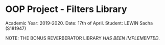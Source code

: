 # OOP Project - Filters Library

Academic Year: 2019-2020.
Date: 17th of April.
Student: LEWIN Sacha (S181947)

NOTE: THE BONUS REVERBERATOR LIBRARY *HAS BEEN IMPLEMENTED*.

